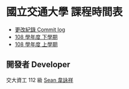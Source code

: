 # 國立交通大學 課程時間表

+ [更改紀錄 Commit log](../commits/master)
+ [108 學年度 下學期](pretty-108-2.json)
+ [108 學年度 上學期](pretty-108-1.json)

## 開發者 Developer
交大資工 112 級 [Sean 韋詠祥](https://www.sean.taipei/)
